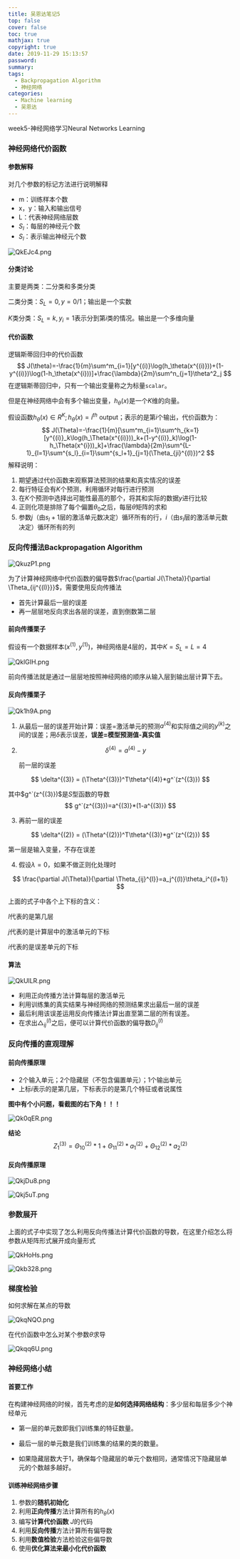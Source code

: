 ```yaml
---
title: 吴恩达笔记5
top: false
cover: false
toc: true
mathjax: true
copyright: true
date: 2019-11-29 15:13:57
password:
summary:
tags:
  - Backpropagation Algorithm
  - 神经网络
categories:
  - Machine learning
  - 吴恩达
---
```




week5-神经网络学习Neural Networks Learning

### 神经网络代价函数

#### 参数解释

对几个参数的标记方法进行说明解释

- m：训练样本个数
- x，y：输入和输出信号
- L：代表神经网络层数
- $S_I$：每层的神经元个数
- $S_l$：表示输出神经元个数

<!--MORE-->

![QkEJc4.png](https://s2.ax1x.com/2019/11/29/QkEJc4.png)

#### 分类讨论

主要是两类：二分类和多类分类

二类分类：$S_L=0,y=0/1$；输出是一个实数

$K$类分类：$S_L=k,y_i=1$表示分到第$i$类的情况。输出是一个多维向量

#### 代价函数

逻辑斯蒂回归中的代价函数
$$
J(\theta)=-\frac{1}{m}\sum^m_{i=1}[y^{(i)}\log(h_\theta(x^{(i)}))+(1-y^{(i)})\log(1-h_\theta(x^{i}))]+\frac{\lambda}{2m}\sum^n_{j=1}\theta^2_j
$$
在逻辑斯蒂回归中，只有一个输出变量称之为标量`scalar`。

但是在神经网络中会有多个输出变量，$h_\theta(x)$是一个$K$维的向量。

假设函数$h_\theta(x) \in R^K;h_\theta(x)=i^{th}$ output；表示的是第$i$个输出，代价函数为：
$$
J(\Theta)=-\frac{1}{m}[\sum^m_{i=1}\sum^h_{k=1}[y^{(i)}_k\log(h_\Theta(x^{(i)}))_k+(1-y^{(i)}_k)\log(1-h_\Theta(x^{i}))_k]+\frac{\lambda}{2m}\sum^{L-1}_{l=1}\sum^{s_l}_{i=1}\sum^{s_l+1}_{j=1}(\Theta_{ji}^{(l)})^2
$$
解释说明：

1. 期望通过代价函数来观察算法预测的结果和真实情况的误差
2. 每行特征会有$K$个预测，利用循环对每行进行预测
3. 在$K$个预测中选择出可能性最高的那个，将其和实际的数据$y$进行比较
4. 正则化项是排除了每个偏置$\theta_0$之后，每层$\theta$矩阵的求和
5. 参数$j$（由$s_l+1$层的激活单元数决定）循环所有的行，$i$（由$s_l$层的激活单元数决定）循环所有的列



### 反向传播法Backpropagation Algorithm

![QkuzP1.png](https://s2.ax1x.com/2019/11/29/QkuzP1.png)

为了计算神经网络中代价函数的偏导数$\frac{\partial J(\Theta)}{\partial \Theta_{ij^{(l)}}}$，需要使用反向传播法

- 首先计算最后一层的误差
- 再一层层地反向求出各层的误差，直到倒数第二层

#### 前向传播栗子

假设有一个数据样本$(x^{(1)},y^{(1)})$，神经网络是4层的，其中$K=S_L=L=4$

![QklGIH.png](https://s2.ax1x.com/2019/11/29/QklGIH.png)

前向传播法就是通过一层层地按照神经网络的顺序从输入层到输出层计算下去。

#### 反向传播栗子

![Qk1h9A.png](https://s2.ax1x.com/2019/11/29/Qk1h9A.png)

1. 从最后一层的误差开始计算：误差=激活单元的预测$a^{(4)}$和实际值之间的$y^{(k)}$之间的误差；用$\delta$表示误差，**误差=模型预测值-真实值**

2. $$
   \delta^{(4)} = a^{(4)} -y
   $$

   前一层的误差

$$
\delta^{(3)} = (\Theta^{(3)})^T\theta^{(4)}*g^`(z^{(3)})
$$

其中$g^`(z^{(3)})$是$S$型函数的导数
$$
g^`(z^{(3)})=a^{(3)}*(1-a^{(3)})
$$

3. 再前一层的误差

$$
\delta^{(2)} = (\Theta^{(2)})^T\theta^{(3)}*g^`(z^{(2)})
$$

第一层是输入变量，不存在误差

4. 假设$\lambda=0$，如果不做正则化处理时

$$
\frac{\partial J(\Theta)}{\partial \Theta_{ij}^{l}}=a_j^{(l)}\theta_i^{(l+1)}
$$

上面的式子中各个上下标的含义：

$l$代表的是第几层

$j$代表的是计算层中的激活单元的下标

$i$代表的是误差单元的下标

#### 算法

![QkUlLR.png](https://s2.ax1x.com/2019/11/29/QkUlLR.png)

- 利用正向传播方法计算每层的激活单元
- 利用训练集的真实结果与神经网络的预测结果求出最后一层的误差
- 最后利用该误差运用反向传播法计算出直至第二层的所有误差。
- 在求出$\triangle ^{(l)}_{ij}$之后，便可以计算代价函数的偏导数$D^{(l)}_{ij}$



### 反向传播的直观理解

#### 前向传播原理

- 2个输入单元；2个隐藏层（不包含偏置单元）；1个输出单元
- 上标$i$表示的是第几层，下标表示的是第几个特征或者说属性

**图中有个小问题，看截图的右下角！！！**

![Qk0qER.png](https://s2.ax1x.com/2019/11/29/Qk0qER.png)

**结论**
$$
Z^{(3)}_{1}=\Theta_{10}^{(2)}*1+\Theta_{11}^{(2)}*a^{(2)}_1+\Theta_{12}^{(2)}*a^{(2)}_2
$$

#### 反向传播原理

![QkjDu8.png](https://s2.ax1x.com/2019/11/29/QkjDu8.png)

![Qkj5uT.png](https://s2.ax1x.com/2019/11/29/Qkj5uT.png)

### 参数展开

上面的式子中实现了怎么利用反向传播法计算代价函数的导数，在这里介绍怎么将参数从矩阵形式展开成向量形式

![QkHoHs.png](https://s2.ax1x.com/2019/11/29/QkHoHs.png)

![Qkb328.png](https://s2.ax1x.com/2019/11/29/Qkb328.png)

### 梯度检验

如何求解在某点的导数

![QkqNQO.png](https://s2.ax1x.com/2019/11/29/QkqNQO.png)

在代价函数中怎么对某个参数$\theta$求导

![Qkqq6U.png](https://s2.ax1x.com/2019/11/29/Qkqq6U.png)

### 神经网络小结

#### 首要工作

在构建神经网络的时候，首先考虑的是**如何选择网络结构**：多少层和每层多少个神经单元

- 第一层的单元数即我们训练集的特征数量。

- 最后一层的单元数是我们训练集的结果的类的数量。

- 如果隐藏层数大于1，确保每个隐藏层的单元个数相同，通常情况下隐藏层单元的个数越多越好。

#### 训练神经网络步骤

1. 参数的**随机初始化**
2. 利用**正向传播**方法计算所有的$h_{\theta}(x)$
3. 编写**计算代价函数** $J$的代码
4. 利用**反向传播**方法计算所有偏导数
5. 利用**数值检验**方法检验这些偏导数
6. 使用**优化算法来最小化代价函数**
